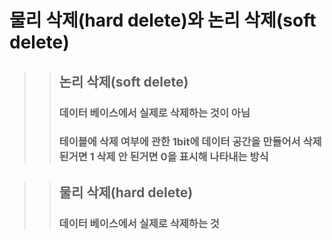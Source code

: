 # 물리 삭제(hard delete)와 논리 삭제(soft delete)

>> ## 논리 삭제(soft delete)
>> ### 데이터 베이스에서 실제로 삭제하는 것이 아님
>> ### 테이블에 삭제 여부에 관한 1bit에 데이터 공간을 만들어서 삭제 된거면 1 삭제 안 된거면 0을 표시해 나타내는 방식

>> ## 물리 삭제(hard delete)
>> ### 데이터 베이스에서 실제로 삭제하는 것
